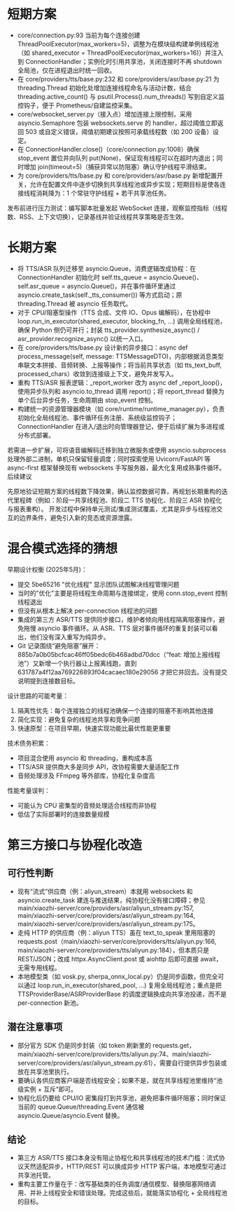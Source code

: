# 短期方案
- core/connection.py:93 当前为每个连接创建 ThreadPoolExecutor(max_workers=5)，调整为在模块级构建单例线程池（如 shared_executor = ThreadPoolExecutor(max_workers=16)）并注入到 ConnectionHandler；实例化时引用共享池，关闭连接时不再 shutdown 全局池，仅在进程退出时统一回收。
- 在 core/providers/tts/base.py:232 和 core/providers/asr/base.py:21 为 threading.Thread 初始化处增加连接线程命名与活动计数，结合 threading.active_count() 与 psutil.Process().num_threads() 写到自定义监控钩子，便于 Prometheus/自建监控采集。
- core/websocket_server.py（接入点）增加连接上限控制，采用 asyncio.Semaphore 包装 websockets.serve 的 handler，超过阈值立即返回 503 或自定义错误，阈值初期建议按照可承载线程数（如 200 设备）设定。
- 在 ConnectionHandler.close()（core/connection.py:1008）确保 stop_event 置位并向队列 put(None)，保证现有线程可以在超时内退出；同时增加 join(timeout=5)（捕获异常以防阻塞）确认守护线程平滑结束。
- 为 core/providers/tts/base.py 和 core/providers/asr/base.py 新增配置开关，允许在配置文件中逐步切换到共享线程池或异步实现；短期目标是使各连接线程消耗降为：1 个常驻守护线程 + 若干共享池任务。

发布前进行压力测试：编写脚本批量发起 WebSocket 连接，观察监控指标（线程数、RSS、上下文切换），记录基线并验证线程共享策略是否生效。

# 长期方案

- 将 TTS/ASR 队列迁移至 asyncio.Queue，消费逻辑改成协程：在 ConnectionHandler 初始化时 self.tts_queue = asyncio.Queue()、self.asr_queue = asyncio.Queue()，并在事件循环里通过 asyncio.create_task(self._tts_consumer()) 等方式启动；原 threading.Thread 被 asyncio 任务取代。
- 对于 CPU/阻塞型操作（TTS 合成、文件 IO、Opus 编解码），在协程中 loop.run_in_executor(shared_executor, blocking_fn, ...) 调用全局线程池，确保 Python 侧仍可并行；封装 tts_provider.synthesize_async() / asr_provider.recognize_async() 以统一入口。
- 在 core/providers/tts/base.py 设计新的异步接口：async def process_message(self, message: TTSMessageDTO)，内部根据消息类型串联文本拼接、音频转换、上报等操作；将当前共享状态（如 tts_text_buff, processed_chars）收敛到连接级上下文，避免并发写入。
- 重构 TTS/ASR 报表逻辑：_report_worker 改为 async def _report_loop()，使用异步队列和 asyncio.to_thread 调用 report()；将 report_thread 替换为单个后台异步任务，生命周期由 stop_event 控制。
- 构建统一的资源管理器模块（如 core/runtime/runtime_manager.py），负责初始化全局线程池、事件循环任务注册、系统级监控钩子；ConnectionHandler 在进入/退出时向管理器登记，便于后续扩展为多进程或分布式部署。

若需进一步扩展，可将语音编解码迁移到独立微服务或使用 asyncio.subprocess 处理外部二进制，单机只保留轻量调度；同时探索使用 Uvicorn/FastAPI 等 async-first 框架替换现有 websockets 手写服务器，最大化复用成熟事件循环。
后续建议

先原地验证短期方案的线程数下降效果，确认监控数据可靠，再规划长期重构的迭代里程碑（例如：阶段一共享线程池、阶段二 TTS 协程化、阶段三 ASR 协程化与报表重构）。
开发过程中保持单元测试/集成测试覆盖，尤其是异步与线程池交互的边界条件，避免引入新的竞态或资源泄露。

# 混合模式选择的猜想
早期设计权衡 (2025年5月)：
- 提交 5be65216 "优化线程" 显示团队试图解决线程管理问题
- 当时的"优化"主要是将线程生命周期与连接绑定，使用 conn.stop_event 控制线程退出
- 但没有从根本上解决 per-connection 线程池的问题
- 集成的第三方 ASR/TTS 提供同步接口，维护者倾向用线程隔离阻塞操作，避免拖慢 asyncio 事件循环。从 ASR、TTS 层对事件循环的重复封装可以看出，他们没有深入重写为纯异步。
- Git 记录围绕“避免阻塞”展开：885b7a0b05bcfcac46ff05bedc6b468adbd70dcc（“feat: 增加上报线程池”）又新增一个执行器让上报离线跑，直到 631787a4f12aa769226893f04cacaec180e29056 才把它并回去。没有提交说明提到连接数目标。

设计思路的可能考量：
1. 隔离性优先：每个连接独立的线程池确保一个连接的阻塞不影响其他连接
2. 简化实现：避免复杂的线程池共享和竞争问题
3. 快速原型：在项目早期，快速实现功能比最优性能更重要

技术债务积累：
- 项目混合使用 asyncio 和 threading，重构成本高
- TTS/ASR 提供商大多是同步 API，改协程需要大量适配工作
- 音频处理涉及 FFmpeg 等外部库，协程化复杂度高

性能考量误判：
- 可能认为 CPU 密集型的音频处理适合线程而非协程
- 低估了实际部署时的连接数量规模

# 第三方接口与协程化改造
## 可行性判断

- 现有“流式”供应商（例：aliyun_stream）本就用 websockets 和 asyncio.create_task 建连与推送结果，纯协程化没有接口障碍；参见 main/xiaozhi-server/core/providers/asr/aliyun_stream.py:157, main/xiaozhi-server/core/providers/asr/aliyun_stream.py:164, main/xiaozhi-server/core/providers/asr/aliyun_stream.py:175。
- 走纯 HTTP 的供应商（例：aliyun TTS）虽在 text_to_speak 里用阻塞的 requests.post（main/xiaozhi-server/core/providers/tts/aliyun.py:166, main/xiaozhi-server/core/providers/tts/aliyun.py:184），但本质只是 REST/JSON；改成 httpx.AsyncClient.post 或 aiohttp 后即可直接 await，无需专用线程。
- 本地模型类（如 vosk.py, sherpa_onnx_local.py）仍是同步函数，但完全可以通过 loop.run_in_executor(shared_pool, …) 复用全局线程池；重点是把 TTSProviderBase/ASRProviderBase 的调度逻辑换成向共享池投递，而不是 per-connection 新池。
## 潜在注意事项

- 部分官方 SDK 仍是同步封装（如 token 刷新里的 requests.get，main/xiaozhi-server/core/providers/tts/aliyun.py:74、main/xiaozhi-server/core/providers/asr/aliyun_stream.py:61），需要自行提供异步包装或放在共享池里执行。
- 要确认各供应商客户端是否线程安全；如果不是，就在共享线程池里维持“池级实例 + 互斥”即可。
- 协程化后仍要给 CPU/IO 密集段打到共享池，避免把事件循环阻塞；同时保证当前的 queue.Queue/threading.Event 通信被 asyncio.Queue/asyncio.Event 替换。
## 结论

- 第三方 ASR/TTS 接口本身没有阻止协程化和共享线程池的技术门槛：流式协议天然适配异步，HTTP/REST 可以换成异步 HTTP 客户端，本地模型可通过共享池托管。
- 重构主要工作量在于：改写基础类的任务调度/通信模型、替换阻塞网络调用、并补上线程安全和错误处理。完成这些后，就能落实协程化 + 全局线程池的目标。